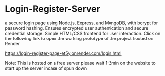 # Login-Register-Server
 a secure login page using Node.js, Express, and MongoDB, with bcrypt for password hashing. Ensures encrypted user authentication and secure credential storage. Simple HTML/CSS frontend for user interaction.
 Click on the following link to open the working prototype of the project hosted on Render
 
 https://login-register-page-et5y.onrender.com/login.html
 
 Note: This is hosted on a free server please wait 1-2min on the website to start up the server incase of spun down
